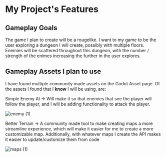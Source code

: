 # My Project's Features

## Gameplay Goals
<p>The game I plan to create will be a rougelike. I want to my game to be the user exploring a dungeon I will create, possibly with multiple floors. Enemies will be scattered throughout this dungeon, with the
number / strength of the enimes increasing the further in the user explores.</p>

## Gameplay Assets I plan to use
<p>I have found multiple community made assets on the Godot Asset page. Of the assets I found that I <b>know</b> I will be using, are: </p>
<p>Simple Enemy AI -> Will make it so that enemies that see the player will follow the player, and I will be adding functionality to attack the player.</p>

![enemy (1)](https://github.com/user-attachments/assets/1c1924b3-ec78-4fa5-bcec-7f075324200c)

<p>Better Terrain -> A community made tool to make creating maps a more streamline experience, which will make it easier for me to create a more customizable map. Additionally, with whatever maps I create
the API makes it easier to update/customize them from code</p>

![maps (1)](https://github.com/user-attachments/assets/8ba2329e-4536-40a5-9a62-8c65ceef25df)
